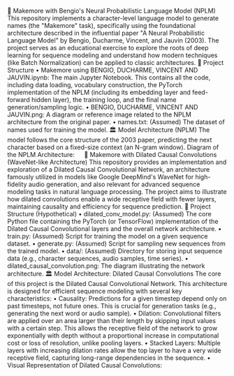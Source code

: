 🧠 Makemore with Bengio's Neural Probabilistic Language Model (NPLM)
This repository implements a character-level language model to generate names (the "Makemore" task), specifically using the foundational architecture described in the influential paper "A Neural Probabilistic Language Model" by Bengio, Ducharme, Vincent, and Jauvin (2003).
The project serves as an educational exercise to explore the roots of deep learning for sequence modeling and understand how modern techniques (like Batch Normalization) can be applied to classic architectures.
🚀 Project Structure
•	Makemore using BENGIO, DUCHARME, VINCENT AND JAUVIN.ipynb: The main Jupyter Notebook. This contains all the code, including data loading, vocabulary construction, the PyTorch implementation of the NPLM (including its embedding layer and feed-forward hidden layer), the training loop, and the final name generation/sampling logic.
•	BENGIO, DUCHARME, VINCENT AND JAUVIN.png: A diagram or reference image related to the NPLM architecture from the original paper.
•	names.txt: (Assumed) The dataset of names used for training the model.
🏛️ Model Architecture (NPLM)
The model follows the core structure of the 2003 paper, predicting the next character based on a fixed-size context (an N-gram window).
Diagram of the NPLM Architecture: 
 
🌊 Makemore with Dilated Causal Convolutions (WaveNet-like Architecture)
This repository provides an implementation and exploration of a Dilated Causal Convolutional Network, an architecture famously utilized in models like Google DeepMind's WaveNet for high-fidelity audio generation, and also relevant for advanced sequence modeling tasks in natural language processing.
The project aims to illustrate how dilated convolutions enable a wide receptive field with fewer layers, maintaining causality and efficiency for sequence prediction.
🚀 Project Structure (Hypothetical)
•	dilated_conv_model.py: (Assumed) The core Python file containing the PyTorch (or TensorFlow) implementation of the Dilated Causal Convolutional layers and the overall network architecture.
•	train.py: (Assumed) Script for training the model on a given sequence dataset.
•	generate.py: (Assumed) Script for sampling new sequences from the trained model.
•	data/: (Assumed) Directory for storing input sequence data (e.g., character sequences, audio samples, time series).
•	dilated_causal_convolution.png: The diagram illustrating the network architecture.
🏛️ Model Architecture: Dilated Causal Convolutions
The core of this project is the Dilated Causal Convolutional Network. This architecture is designed for efficient sequence modeling with several key characteristics:
•	Causality: Predictions for a given timestep depend only on past timesteps, not future ones. This is crucial for generation tasks (e.g., generating the next word or audio sample).
•	Dilation: Convolutional filters are applied over an area larger than their length by skipping input values with a certain step. This allows the receptive field of the network to grow exponentially with depth without a proportional increase in computational cost or loss of resolution, unlike pooling layers.
•	Stacked Layers: Multiple layers with increasing dilation rates allow the top layer to have a very wide receptive field, capturing long-range dependencies in the sequence.
•	Visual Representation of Dilated Causal Convolutions:


